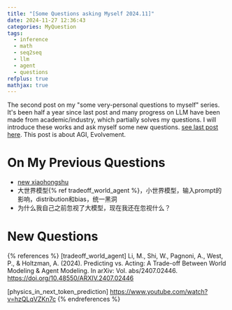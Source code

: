 ```yaml
---
title: "[Some Questions asking Myself 2024.11]"
date: 2024-11-27 12:36:43
categories: MyQuestion
tags:
  - inference
  - math
  - seq2seq
  - llm
  - agent
  - questions
refplus: true
mathjax: true
---
```

The second post on my "some very-personal questions to myself" series. It's been half a year since last post and many progress on LLM have been made from academic/industry, which partially solves my questions. I will introduce these works and ask myself some new questions. [see last post here](https://thinkwee.top/2024/04/23/next-on-llm/#more). This post is about  AGI, Evolvement.


<!--more-->

# On My Previous Questions
- [new xiaohongshu](https://www.xiaohongshu.com/explore/6714a07a0000000024019554?app_platform=ios&app_version=8.57.1&share_from_user_hidden=true&xsec_source=app_share&type=normal&xsec_token=CB4NeJbePSmAp5gZWAjtYARYZt0390hMsfn9uChqNUduM=&author_share=1&xhsshare=WeixinSession&shareRedId=N0xHMTtHSTs2NzUyOTgwNjY0OTc9OTc_&apptime=1729424833&share_id=bf0aab7c04724bbaaddc2ffaeaab68d7)
- 大世界模型{% ref tradeoff_world_agent %}，小世界模型，输入prompt的影响，distribution和bias，统一黑洞
- 为什么我自己之前忽视了大模型，现在我还在忽视什么？

# New Questions


{% references %}
[tradeoff_world_agent] Li, M., Shi, W., Pagnoni, A., West, P., & Holtzman, A. (2024). Predicting vs. Acting: A Trade-off Between World Modeling & Agent Modeling. In arXiv: Vol. abs/2407.02446. https://doi.org/10.48550/ARXIV.2407.02446

[physics_in_next_token_prediction] https://www.youtube.com/watch?v=hzQLqVZKn7c
{% endreferences %}

<script src="https://giscus.app/client.js"
        data-repo="thinkwee/thinkwee.github.io"
        data-repo-id="MDEwOlJlcG9zaXRvcnk3OTYxNjMwOA=="
        data-category="Announcements"
        data-category-id="DIC_kwDOBL7ZNM4CkozI"
        data-mapping="pathname"
        data-strict="0"
        data-reactions-enabled="1"
        data-emit-metadata="0"
        data-input-position="top"
        data-theme="light"
        data-lang="en"
        data-loading="lazy"
        crossorigin="anonymous"
        async>
</script>